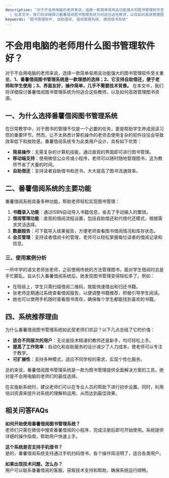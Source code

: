 ```yaml
---
description: "对于不会用电脑的老师来说，选择一款简单易用且功能强大的图书管理软件至关重要。**1、番薯借阅图书管理系统是一款理想的选择；2、它支持自助借还，便于老师和学生使用；3、界面友好，操作简单，几乎不需要技术背景。**\
  \ 在本文中，我们将详细探讨番薯借阅图书管理系统为何适合这些教师，以及如何高效管理图书资源。"
keywords: "图书管理软件, 自助借阅, 借阅管理系统, 微信借书系统"
---
```

# 不会用电脑的老师用什么图书管理软件好？

对于不会用电脑的老师来说，选择一款简单易用且功能强大的图书管理软件至关重要。**1、番薯借阅图书管理系统是一款理想的选择；2、它支持自助借还，便于老师和学生使用；3、界面友好，操作简单，几乎不需要技术背景。** 在本文中，我们将详细探讨番薯借阅图书管理系统为何适合这些教师，以及如何高效管理图书资源。

## **一、为什么选择番薯借阅图书管理系统**

在日常教学中，对于图书的管理不仅是一个必要的任务，更是帮助学生养成阅读习惯的重要环节。然而，让不太熟悉计算机操作的老师去使用复杂的软件往往会导致效率低下和挫败感。番薯借阅系统专为此类用户设计，具有如下优势：

- **简易操作**：无需复杂的计算机技能，通过直观的界面即可进行图书管理。
- **移动端支持**：使用微信公众号或小程序，老师可以随时随地管理图书，这为教师节省了大量的时间。
- **自助借还**：支持读者自助借书和还书，大大提高了图书流通效率。

## **二、番薯借阅系统的主要功能**

番薯借阅系统具备多种功能，帮助老师轻松实现图书管理：

1. **书籍录入功能**：通过ISBN自动导入书籍信息，省去了手动输入的繁琐。
2. **借阅管理功能**：直观的借阅流程设置，包括自助借还和代借代还模式，根据需求灵活选择。
3. **数据报告**：可下载导入结果报告，方便老师查看图书借阅情况和库存状态。
4. **会员管理**：支持读者借阅卡的管理，老师可以轻松掌握每位读者的借阅记录和信息。

### **三、使用案例分析**

一所中学的语文老师张老师，之前使用传统的方法管理图书，面对学生借阅时总是手忙脚乱。自从引入番薯借阅系统后，她发现图书管理变得轻松多了。例如：

- 在班级上，学生只需扫描借阅二维码，就能快速借出和归还书籍。
- 张老师定期通过系统查看借阅报告，以便调整书籍推荐，积极引导学生阅读。
- 她也可以使用手机随时查看图书库存，确保每个学生都能找到喜欢的书籍。

## **四、系统推荐理由**

为什么番薯借阅图书管理系统如此受老师们欢迎？以下几点总结了它的价值：

- **适合不同层次的用户**：无论是技术精湛的教师还是新手，均可轻松上手。
- **提高了工作效率**：自动化和自助服务的设计减少了人力成本，使老师可以专注于教学。
- **可扩展性**：支持多种模式，适应不同学校的需求，实现个性化服务。

总的来说，番薯借阅图书管理系统是一款为图书管理提供全面解决方案的工具，绝对是不会用电脑的老师们的最佳选择。

在实施新系统时，建议老师们可以在专业人员的帮助下进行初步设置。同时，利用培训资源来提升对系统的理解和运用，从而达到最佳效果。

## 相关问答FAQs

**如何开始使用番薯借阅图书管理系统？**  
老师们只需在微信中搜索番薯借阅的小程序，完成注册后即可开始使用。系统提供详细的操作指南，帮助用户快速上手。

**这个系统是否支持手机借书？**  
是的，番薯借阅系统支持通过手机扫码借书，各个操作简洁明了，适合各类用户。

**如果出现技术问题，怎么办？**  
用户可以联系番薯借阅的客服，获取技术支持和帮助，确保系统运行顺畅。
